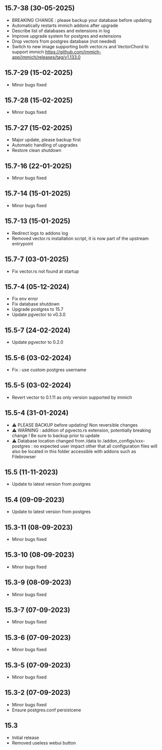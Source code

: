 ## 15.7-38 (30-05-2025)
- BREAKING CHANGE : please backup your database before updating
- Automatically restarts immich addons after upgrade
- Describe list of databases and extensions in log
- Improve upgrade system for postgres and extensions
- Drop vectors from postgres database (not needed)
- Switch to new image supporting both vector.rs and VectorChord to support immich https://github.com/immich-app/immich/releases/tag/v1.133.0

## 15.7-29 (15-02-2025)
- Minor bugs fixed

## 15.7-28 (15-02-2025)
- Minor bugs fixed

## 15.7-27 (15-02-2025)
- Major update, please backup first
- Automatic handling of upgrades
- Restore clean shutdown

## 15.7-16 (22-01-2025)
- Minor bugs fixed

## 15.7-14 (15-01-2025)
- Minor bugs fixed

## 15.7-13 (15-01-2025)
- Redirect logs to addons log
- Removed vector.rs installation script, it is now part of the upstream entrypoint

## 15.7-7 (03-01-2025)
- Fix vector.rs not found at startup

## 15.7-4 (05-12-2024)
- Fix env error
- Fix database shutdown
- Upgrade postgres to 15.7
- Update pgvector to v0.3.0

## 15.5-7 (24-02-2024)

- Update pgvector to 0.2.0

## 15.5-6 (03-02-2024)

- Fix : use custom postgres username

## 15.5-5 (03-02-2024)

- Revert vector to 0.1.11 as only version supported by immich

## 15.5-4 (31-01-2024)

- &#9888; PLEASE BACKUP before updating! Non reversible changes
- &#9888; WARNING : addition of pgvecto.rs extension, potentially breaking change ! Be sure to backup prior to update
- &#9888; Database location changed from /data to /addon_configs/xxx-postgres : no expected user impact other that all configuration files will also be located in this folder accessible with addons such as Filebrowser

## 15.5 (11-11-2023)

- Update to latest version from postgres

## 15.4 (09-09-2023)

- Update to latest version from postgres

## 15.3-11 (08-09-2023)

- Minor bugs fixed

## 15.3-10 (08-09-2023)

- Minor bugs fixed
## 15.3-9 (08-09-2023)

- Minor bugs fixed
## 15.3-7 (07-09-2023)

- Minor bugs fixed
## 15.3-6 (07-09-2023)

- Minor bugs fixed
## 15.3-5 (07-09-2023)

- Minor bugs fixed
## 15.3-2 (07-09-2023)

- Minor bugs fixed
- Ensure postgres.conf persistcene

## 15.3

- Initial release
- Removed useless webui button
